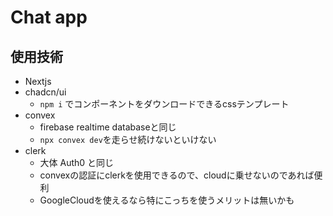 # Chat app

## 使用技術
- Nextjs
- chadcn/ui
  - `npm i` でコンポーネントをダウンロードできるcssテンプレート
- convex
  - firebase realtime databaseと同じ
  - `npx convex dev`を走らせ続けないといけない
- clerk
  - 大体 Auth0 と同じ
  - convexの認証にclerkを使用できるので、cloudに乗せないのであれば便利
  - GoogleCloudを使えるなら特にこっちを使うメリットは無いかも
